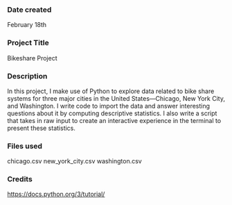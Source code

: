 ### Date created
February 18th

### Project Title
Bikeshare Project

### Description
In this project, I make use of Python to explore data related to bike share systems for three major cities in the United States—Chicago, New York City, and Washington. I write code to import the data and answer interesting questions about it by computing descriptive statistics. I also write a script that takes in raw input to create an interactive experience in the terminal to present these statistics.

### Files used
chicago.csv
new_york_city.csv
washington.csv

### Credits
https://docs.python.org/3/tutorial/
